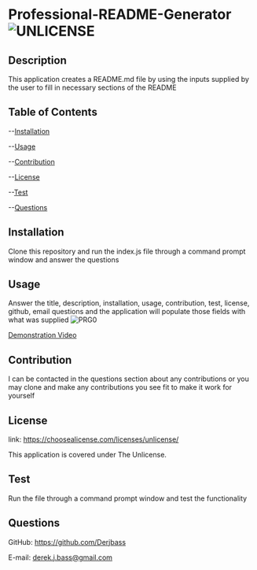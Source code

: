 # Professional-README-Generator	![UNLICENSE](https://img.shields.io/badge/License-Unlicensed-lightgrey)

## Description

This application creates a README.md file by using the inputs supplied by the user to fill in necessary sections of the README

## Table of Contents

--[Installation](#installation)

--[Usage](#usage)

--[Contribution](#contribution)

--[License](#license)

--[Test](#test)

--[Questions](#questions)

## Installation

Clone this repository and run the index.js file through a command prompt window and answer the questions

## Usage

Answer the title, description, installation, usage, contribution, test, license, github, email questions and the application will populate those fields with what was supplied
![PRG0](https://user-images.githubusercontent.com/104521080/179371096-459992db-b66b-4220-80b1-351aa0901e5a.PNG)

[Demonstration Video](https://watch.screencastify.com/v/JjvDSDS1nBs3I9rRXz9l)

## Contribution

I can be contacted in the questions section about any contributions or you may clone and make any contributions you see fit to make it work for yourself

## License

link: https://choosealicense.com/licenses/unlicense/

This application is covered under The Unlicense.

## Test

Run the file through a command prompt window and test the functionality

 ## Questions

GitHub: https://github.com/Derjbass

E-mail: derek.j.bass@gmail.com

